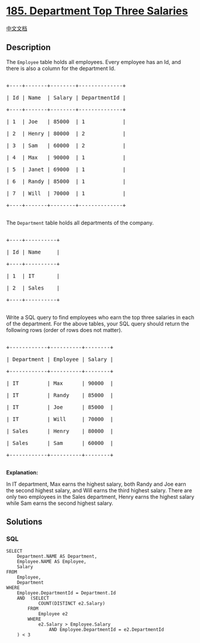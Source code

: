 # [185. Department Top Three Salaries](https://leetcode.com/problems/department-top-three-salaries)

[中文文档](/solution/0100-0199/0185.Department%20Top%20Three%20Salaries/README.md)

## Description
<p>The <code>Employee</code> table holds all employees. Every employee has an Id, and there is also a column for the department Id.</p>



<pre>

+----+-------+--------+--------------+

| Id | Name  | Salary | DepartmentId |

+----+-------+--------+--------------+

| 1  | Joe   | 85000  | 1            |

| 2  | Henry | 80000  | 2            |

| 3  | Sam   | 60000  | 2            |

| 4  | Max   | 90000  | 1            |

| 5  | Janet | 69000  | 1            |

| 6  | Randy | 85000  | 1            |

| 7  | Will  | 70000  | 1            |

+----+-------+--------+--------------+

</pre>



<p>The <code>Department</code> table holds all departments of the company.</p>



<pre>

+----+----------+

| Id | Name     |

+----+----------+

| 1  | IT       |

| 2  | Sales    |

+----+----------+

</pre>



<p>Write a SQL query to find employees who earn the top three salaries in each of the department. For the above tables, your SQL query should return the following rows (order of rows does not matter).</p>



<pre>

+------------+----------+--------+

| Department | Employee | Salary |

+------------+----------+--------+

| IT         | Max      | 90000  |

| IT         | Randy    | 85000  |

| IT         | Joe      | 85000  |

| IT         | Will     | 70000  |

| Sales      | Henry    | 80000  |

| Sales      | Sam      | 60000  |

+------------+----------+--------+

</pre>



<p><strong>Explanation:</strong></p>



<p>In IT department, Max earns the highest salary, both Randy and Joe earn the second highest salary, and Will earns the third highest salary. There are only two employees in the Sales department, Henry earns the highest salary while Sam earns the second highest salary.</p>




## Solutions


<!-- tabs:start -->

### **SQL**

```
SELECT
	Department.NAME AS Department,
	Employee.NAME AS Employee,
	Salary
FROM
	Employee,
	Department
WHERE
	Employee.DepartmentId = Department.Id
	AND  (SELECT
            COUNT(DISTINCT e2.Salary)
        FROM
            Employee e2
        WHERE
            e2.Salary > Employee.Salary
                AND Employee.DepartmentId = e2.DepartmentId
    ) < 3
```

<!-- tabs:end -->
